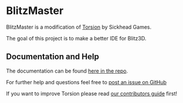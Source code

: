 # BlitzMaster

BlitzMaster is a modification of [Torsion](https://github.com/SickheadGames/Torsion) by Sickhead Games.

The goal of this project is to make a better IDE for Blitz3D.

## Documentation and Help

The documentation can be found [here in the repo](/docs).

For further help and questions feel free to [post an issue on GitHub](https://github.com/HumanGamer/Torsion-Blitz/issues)

If you want to improve Torsion please read [our contributors guide](CONTRIBUTING.md) first!
